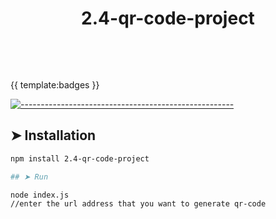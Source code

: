 <!-- ⚠️ This README has been generated from the file(s) "blueprint.md" ⚠️--><h1 align="center">2.4-qr-code-project</h1>

<p align="center">
  <b></b></br>
  <sub><sub>
</p>

<br />


{{ template:badges }}


[![-----------------------------------------------------](https://raw.githubusercontent.com/andreasbm/readme/master/assets/lines/colored.png)](#kurulum)

## ➤ Installation

```bash
npm install 2.4-qr-code-project

## ➤ Run

node index.js
//enter the url address that you want to generate qr-code